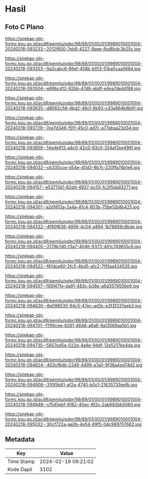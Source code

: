 # Hasil

## Foto C Plano

https://sirekap-obj-formc.kpu.go.id/acd9/pemilu/pdpr/99/89/01/00/01/9989010001004-20240218-093233--2012f600-7eb8-4227-9aee-fbd8bdc3b25c.jpg

https://sirekap-obj-formc.kpu.go.id/acd9/pemilu/pdpr/99/89/01/00/01/9989010001004-20240218-093353--9a2cabc6-96ef-458b-bf03-51ba5caa068d.jpg

https://sirekap-obj-formc.kpu.go.id/acd9/pemilu/pdpr/99/89/01/00/01/9989010001004-20240218-093504--e89bcd12-92bb-47d8-abdf-e4ea7dedd188.jpg

https://sirekap-obj-formc.kpu.go.id/acd9/pemilu/pdpr/99/89/01/00/01/9989010001004-20240218-093635--d8062c58-4bd2-48cf-9b93-c43a664b6b91.jpg

https://sirekap-obj-formc.kpu.go.id/acd9/pemilu/pdpr/99/89/01/00/01/9989010001004-20240218-093729--7ee7d349-f5f1-45c0-ad7c-a77ebaa23d34.jpg

https://sirekap-obj-formc.kpu.go.id/acd9/pemilu/pdpr/99/89/01/00/01/9989010001004-20240218-093859--14ede913-a4c0-42c0-83c0-324af2ee496f.jpg

https://sirekap-obj-formc.kpu.go.id/acd9/pemilu/pdpr/99/89/01/00/01/9989010001004-20240218-094032--cb335cce-d54e-40d3-8b7c-220ffa74b1e6.jpg

https://sirekap-obj-formc.kpu.go.id/acd9/pemilu/pdpr/99/89/01/00/01/9989010001004-20240218-094157--e53713d1-82dd-4937-bc55-fc2f5da93271.jpg

https://sirekap-obj-formc.kpu.go.id/acd9/pemilu/pdpr/99/89/01/00/01/9989010001004-20240218-094301--a2d1813a-2a4a-41c4-803b-75be12b8b425.jpg

https://sirekap-obj-formc.kpu.go.id/acd9/pemilu/pdpr/99/89/01/00/01/9989010001004-20240218-094332--4f90f636-4956-4c04-a894-1b78859c8bde.jpg

https://sirekap-obj-formc.kpu.go.id/acd9/pemilu/pdpr/99/89/01/00/01/9989010001004-20240218-094405--2179b7d0-f3a7-4046-9373-461c749655c6.jpg

https://sirekap-obj-formc.kpu.go.id/acd9/pemilu/pdpr/99/89/01/00/01/9989010001004-20240218-094522--f61dce60-2fc5-4bd5-a1c2-7f5faa434535.jpg

https://sirekap-obj-formc.kpu.go.id/acd9/pemilu/pdpr/99/89/01/00/01/9989010001004-20240218-094557--f85f47fe-da91-483c-b38e-a6d3579556e9.jpg

https://sirekap-obj-formc.kpu.go.id/acd9/pemilu/pdpr/99/89/01/00/01/9989010001004-20240218-094630--8e098530-94c5-47ec-ad3c-e3f2f337aeb3.jpg

https://sirekap-obj-formc.kpu.go.id/acd9/pemilu/pdpr/99/89/01/00/01/9989010001004-20240218-094701--f11f6cee-9291-4648-a6a6-9a13569aa5b1.jpg

https://sirekap-obj-formc.kpu.go.id/acd9/pemilu/pdpr/99/89/01/00/01/9989010001004-20240218-094735--5857ed5a-022d-4a8e-94df-12e5217be4da.jpg

https://sirekap-obj-formc.kpu.go.id/acd9/pemilu/pdpr/99/89/01/00/01/9989010001004-20240218-094824--403cf6db-2249-4499-a7a0-9f38a4ed74d2.jpg

https://sirekap-obj-formc.kpu.go.id/acd9/pemilu/pdpr/99/89/01/00/01/9989010001004-20240218-094908--310f5b81-af2a-4740-b0c1-21635733eefb.jpg

https://sirekap-obj-formc.kpu.go.id/acd9/pemilu/pdpr/99/89/01/00/01/9989010001004-20240218-094948--cf545ebf-8182-40ec-9f2c-2ab692bb5060.jpg

https://sirekap-obj-formc.kpu.go.id/acd9/pemilu/pdpr/99/89/01/00/01/9989010001004-20240218-095032--30cf722a-aa0b-4e54-89f5-04c989707662.jpg


## Metadata

| Key        | Value               |
| ---------- | ------------------- |
| Time Stamp | 2024-02-19 06:21:02 |
| Kode Dapil | 3102                |



